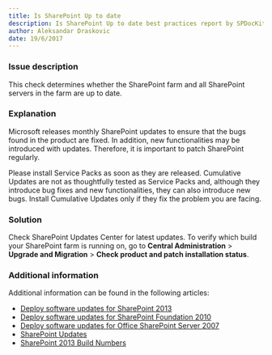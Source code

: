 ```yaml
---
title: Is SharePoint Up to date
description: Is SharePoint Up to date best practices report by SPDocKit determines whether the SharePoint farm and all SharePoint servers in the farm are up to date.
author: Aleksandar Draskovic
date: 19/6/2017
---
```

### Issue description
This check determines whether the SharePoint farm and all SharePoint servers in the farm are up to date.
### Explanation
Microsoft releases monthly SharePoint updates to ensure that the bugs found in the product are fixed. In addition, new functionalities may be introduced with updates. Therefore, it is important to patch SharePoint regularly.

Please install Service Packs as soon as they are released. Cumulative Updates are not as thoughtfully tested as Service Packs and, although they introduce bug fixes and new functionalities, they can also introduce new bugs. Install Cumulative Updates only if they fix the problem you are facing.
### Solution
Check SharePoint Updates Center for latest updates. To verify which build your SharePoint farm is running on, go to **Central Administration** > **Upgrade and Migration** > **Check product and patch installation status**.
### Additional information 
Additional information can be found in the following articles:
* [Deploy software updates for SharePoint 2013](https://technet.microsoft.com/en-us/library/cc263467.aspx)
* [Deploy software updates for SharePoint Foundation 2010](https://technet.microsoft.com/en-us/library/cc288269%28v=office.14%29.aspx)
* [Deploy software updates for Office SharePoint Server 2007](https://technet.microsoft.com/en-us/library/cc263467(v=office.12).aspx)
* [SharePoint Updates](https://technet.microsoft.com/en-us/library/dn789211(v=office.14).aspx)
* [SharePoint 2013 Build Numbers](http://www.toddklindt.com/blog/Lists/Posts/Post.aspx?ID=346)